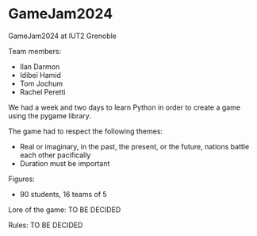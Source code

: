 # GameJam2024
GameJam2024 at IUT2 Grenoble

Team members:
- Ilan Darmon
- Idibeï Hamid
- Tom Jochum
- Rachel Peretti

We had a week and two days to learn Python in order to create a game using the pygame library.

The game had to respect the following themes:
- Real or imaginary, in the past, the present, or the future, nations battle each other pacifically 
- Duration must be important


Figures:
- 90 students, 16 teams of 5


Lore of the game:
TO BE DECIDED


Rules:
TO BE DECIDED





